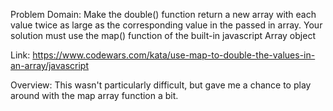 Problem Domain: Make the double() function return a new array with each value twice as large as the corresponding value in the passed in array. Your solution must use the map() function of the built-in javascript Array object

Link: https://www.codewars.com/kata/use-map-to-double-the-values-in-an-array/javascript

Overview: This wasn't particularly difficult, but gave me a chance to play around with the map array function a bit.
